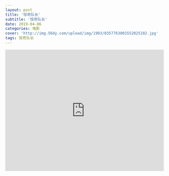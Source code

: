 ```yaml
---
layout: post
title: '惊奇队长'
subtitle: '惊奇队长'
date: 2019-04-06
categories: 电影
cover: 'http://img.56dy.com/upload/img/1903/0357763001552025102.jpg'
tags: 惊奇队长
---
```



<iframe type="text/html" width="100%" height="385" src="https://acfun.iqiyi-kuyun.com/share/umjwdMRSeU1qvvLv" allowfullscreen="true" frameborder="0">

<p><video   playsinline webkit-playsinline  preload="auto" controls src='https://share.dmca.gripe/F2aRUqicuuyeFnLH.mp4' width='100%'  webkit-playsinline playsinline>视频由不死鸟分享，如果您看到这段话说明视频已经失效，可以在来源地址处观看，精彩视频不死鸟每日经过人工筛选更新到网站，谢谢大家的支持</video></p>
